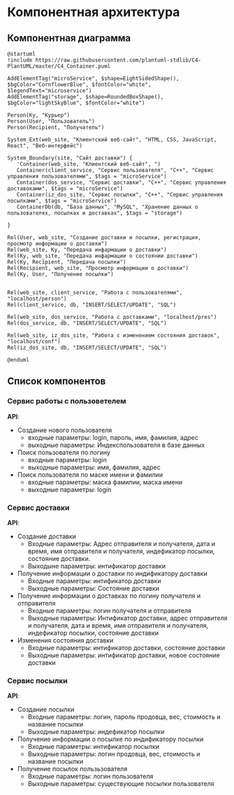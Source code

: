 # Компонентная архитектура
<!-- Состав и взаимосвязи компонентов системы между собой и внешними системами с указанием протоколов, ключевые технологии, используемые для реализации компонентов.
Диаграмма контейнеров C4 и текстовое описание. 
-->
## Компонентная диаграмма

```plantuml
@startuml
!include https://raw.githubusercontent.com/plantuml-stdlib/C4-PlantUML/master/C4_Container.puml

AddElementTag("microService", $shape=EightSidedShape(), $bgColor="CornflowerBlue", $fontColor="white", $legendText="microservice")
AddElementTag("storage", $shape=RoundedBoxShape(), $bgColor="lightSkyBlue", $fontColor="white")

Person(Ky, "Курьер")
Person(User, "Пользователь")
Person(Recipient, "Получатель")

System_Ext(web_site, "Клиентский веб-сайт", "HTML, CSS, JavaScript, React", "Веб-интерфейс")

System_Boundary(site, "Сайт доставки") {
   'Container(web_site, "Клиентский веб-сайт", ")
   Container(client_service, "Сервис пользователя", "C++", "Сервис управления пользователями", $tags = "microService")    
   Container(dos_service, "Сервис доставки", "C++", "Сервис управления доставоками", $tags = "microService") 
   Container(iz_dos_site, "Сервис посылки", "C++", "Сервис управления посылками", $tags = "microService")   
   ContainerDb(db, "База данных", "MySQL", "Хранение данных о пользователях, посылках и доставках", $tags = "storage")
   
}

Rel(User, web_site, "Создание доставки и посылки, регистрация, просмотр информации о доставки")
Rel(web_site, Ky, "Передача инфармации о доставки")
Rel(Ky, web_site, "Передача инфармации о состоянии доставки")
Rel(Ky, Recipient, "Передача посылки")
Rel(Recipient, web_site, "Просмотр информации о доставки")
Rel(Ky, User, "Получение посылки")


Rel(web_site, client_service, "Работа с пользователями", "localhost/person")
Rel(client_service, db, "INSERT/SELECT/UPDATE", "SQL")

Rel(web_site, dos_service, "Работа с доставками", "localhost/pres")
Rel(dos_service, db, "INSERT/SELECT/UPDATE", "SQL")

Rel(web_site, iz_dos_site, "Работа с изменением состояния доставок", "localhost/conf")
Rel(iz_dos_site, db, "INSERT/SELECT/UPDATE", "SQL")

@enduml
```
## Список компонентов  

### Сервис работы с пользоветелем
**API**:
-	Создание нового пользователя
      - входные параметры: login, пароль, имя, фамилия, адрес
      - выходные параметры: Индекспользователя в базе данных
-	Поиск пользователя по логину
     - входные параметры:  login
     - выходные параметры: имя, фамилия, адрес
-	Поиск пользователя по маске имени и фамилии
     - входные параметры: маска фамилии, маска имени
     - выходные параметры: login
### Сервис доставки
**API**:
- Создание доставки
  - Входные параметры: Адрес отправителя и получателя, дата и время, имя отправителя и получателя, индефикатор посылки, состояние доставки.
  - Выходыне параметры: интификатор доставки
- Получение информации о доставки по индификатору доставки
  - Входные параметры: интификатор доставки
  - Выходные параметры: Состояние доставки
- Получение информации о доставках по логину получателя и отправителя
  - Входные параметры: логин получателя и отправителя
  - Выходные параметры: Интификатор доставки, адрес отправителя и получателя, дата и время, имя отправителя и получателя, индефикатор посылки, состояние доставки
- Изменения состояния доставки
  - Входные параметры: интификатор доставки, состояние доставки
  - Выходные параметры: интификатор доставки, новое состояние доставки
### Сервис посылки
**API**:
- Создание посылки
  - Входные параметры: логин, пароль продовца, вес, стоимость и название посылки
  - Выходные параметры: индефикатор посылки
- Получение информации о посылке по индификатору посылки
  - Входные параметры: интификатор посылки
  - Выходные параметры: логин продовца, вес, стоимость и название посылки
- Получение посылок пользьзователя
  - Входные параметры: логин пользователя
  - Выходные параметры: существующие посылки пользователя
